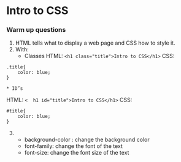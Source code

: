 # Intro to CSS
### Warm up questions
1. HTML tells what to display a web page and CSS how to style it.
2. With:
	* Classes 
    HTML: 
    `<h1 class="title">Intro to CSS</h1>`
    CSS:
```
.title{
	color: blue;
}     
```
	* ID’s
HTML:
`<	h1 id="title">Intro to CSS</h1>`
CSS:
```
#title{
	color: blue;
}
```

3. * background-color : change the background color
   * font-family: change the font of the text
   * font-size: change the font size of the text
 
